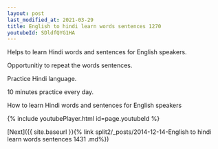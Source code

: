 ```yaml
---
layout: post
last_modified_at: 2021-03-29
title: English to hindi learn words sentences 1270 
youtubeId: SDldfQYG1HA
---
```

 
 
Helps to learn Hindi words and sentences for English speakers.

Opportunitiy to repeat the words sentences. 

Practice Hindi language. 
 
10 minutes practice every day. 
 
How to learn Hindi words and sentences for English speakers 
 
{% include youtubePlayer.html id=page.youtubeId %}
 
 
[Next]({{ site.baseurl }}{% link  split2/_posts/2014-12-14-English to hindi learn words sentences 1431 .md%})
 
